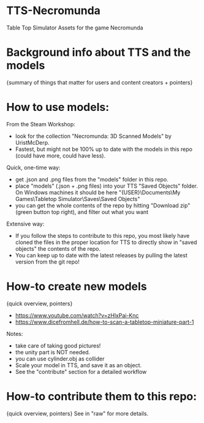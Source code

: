 # TTS-Necromunda
Table Top Simulator Assets for the game Necromunda

# Background info about TTS and the models
{summary of things that matter for users and content creators + pointers}

# How to use models:
From the Steam Workshop:
- look for the collection "Necromunda: 3D Scanned Models" by UristMcDerp.
- Fastest, but might not be 100% up to date with the models in this repo (could have more, could have less).

Quick, one-time way:
- get .json and .png files from the "models" folder in this repo.
- place "models" (.json + .png files) into your TTS "Saved Objects" folder. On Windows machines it should be here "{USER}\Documents\My Games\Tabletop Simulator\Saves\Saved Objects"
- you can get the whole contents of the repo by hitting "Download zip" (green button top right), and filter out what you want

Extensive way:
- If you follow the steps to contribute to this repo, you most likely have cloned the files in the proper location for TTS to directly show in "saved objects" the contents of the repo.
- You can keep up to date with the latest releases by pulling the latest version from the git repo!

# How-to create new models
{quick overview, pointers}
- https://www.youtube.com/watch?v=zHlxPai-Knc
- https://www.dicefromhell.de/how-to-scan-a-tabletop-miniature-part-1

Notes:
- take care of taking good pictures!
- the unity part is NOT needed.
- you can use cylinder.obj as collider
- Scale your model in TTS, and save it as an object.
- See the "contribute" section for a detailed workflow

# How-to contribute them to this repo:
{quick overview, pointers}
See in "raw" for more details.


